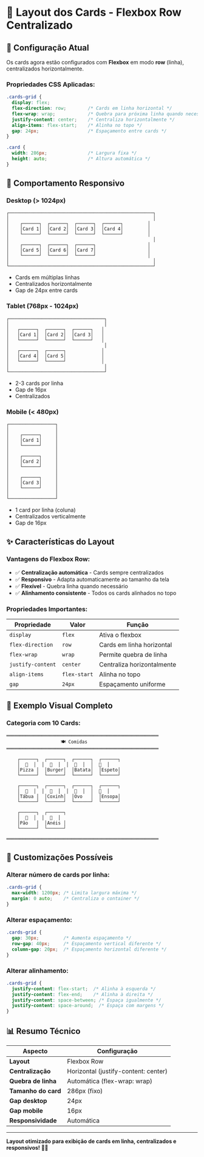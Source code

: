 # 📐 Layout dos Cards - Flexbox Row Centralizado

## 🎯 Configuração Atual

Os cards agora estão configurados com **Flexbox** em modo **row** (linha), centralizados horizontalmente.

### **Propriedades CSS Aplicadas:**

```css
.cards-grid {
  display: flex;
  flex-direction: row;        /* Cards em linha horizontal */
  flex-wrap: wrap;            /* Quebra para próxima linha quando necessário */
  justify-content: center;    /* Centraliza horizontalmente */
  align-items: flex-start;    /* Alinha no topo */
  gap: 24px;                  /* Espaçamento entre cards */
}

.card {
  width: 286px;               /* Largura fixa */
  height: auto;               /* Altura automática */
}
```

## 📱 Comportamento Responsivo

### **Desktop (> 1024px)**
```
┌─────────────────────────────────────────────────────┐
│                                                     │
│    ┌──────┐  ┌──────┐  ┌──────┐  ┌──────┐         │
│    │Card 1│  │Card 2│  │Card 3│  │Card 4│         │
│    └──────┘  └──────┘  └──────┘  └──────┘         │
│                                                     │
│    ┌──────┐  ┌──────┐  ┌──────┐                   │
│    │Card 5│  │Card 6│  │Card 7│                   │
│    └──────┘  └──────┘  └──────┘                   │
│                                                     │
└─────────────────────────────────────────────────────┘
```
- Cards em múltiplas linhas
- Centralizados horizontalmente
- Gap de 24px entre cards

### **Tablet (768px - 1024px)**
```
┌───────────────────────────────────┐
│                                   │
│   ┌──────┐  ┌──────┐  ┌──────┐   │
│   │Card 1│  │Card 2│  │Card 3│   │
│   └──────┘  └──────┘  └──────┘   │
│                                   │
│   ┌──────┐  ┌──────┐             │
│   │Card 4│  │Card 5│             │
│   └──────┘  └──────┘             │
│                                   │
└───────────────────────────────────┘
```
- 2-3 cards por linha
- Gap de 16px
- Centralizados

### **Mobile (< 480px)**
```
┌─────────────────┐
│                 │
│    ┌──────┐     │
│    │Card 1│     │
│    └──────┘     │
│                 │
│    ┌──────┐     │
│    │Card 2│     │
│    └──────┘     │
│                 │
│    ┌──────┐     │
│    │Card 3│     │
│    └──────┘     │
│                 │
└─────────────────┘
```
- 1 card por linha (coluna)
- Centralizados verticalmente
- Gap de 16px

## ✨ Características do Layout

### **Vantagens do Flexbox Row:**
- ✅ **Centralização automática** - Cards sempre centralizados
- ✅ **Responsivo** - Adapta automaticamente ao tamanho da tela
- ✅ **Flexível** - Quebra linha quando necessário
- ✅ **Alinhamento consistente** - Todos os cards alinhados no topo

### **Propriedades Importantes:**

| Propriedade | Valor | Função |
|-------------|-------|--------|
| `display` | `flex` | Ativa o flexbox |
| `flex-direction` | `row` | Cards em linha horizontal |
| `flex-wrap` | `wrap` | Permite quebra de linha |
| `justify-content` | `center` | Centraliza horizontalmente |
| `align-items` | `flex-start` | Alinha no topo |
| `gap` | `24px` | Espaçamento uniforme |

## 🎨 Exemplo Visual Completo

### **Categoria com 10 Cards:**

```
════════════════════════════════════════════════════════
                    🍽️ Comidas
════════════════════════════════════════════════════════

    ┌──────┐  ┌──────┐  ┌──────┐  ┌──────┐
    │  🍕  │  │  🍔  │  │  🥔  │  │  🍢  │
    │Pizza │  │Burger│  │Batata│  │Espeto│
    └──────┘  └──────┘  └──────┘  └──────┘

    ┌──────┐  ┌──────┐  ┌──────┐  ┌──────┐
    │  🧀  │  │  🥟  │  │  🥚  │  │  🍲  │
    │Tábua │  │Coxinh│  │Ovo   │  │Ensopa│
    └──────┘  └──────┘  └──────┘  └──────┘

    ┌──────┐  ┌──────┐
    │  🥖  │  │  🧅  │
    │Pão   │  │Anéis │
    └──────┘  └──────┘

════════════════════════════════════════════════════════
```

## 🔧 Customizações Possíveis

### **Alterar número de cards por linha:**
```css
.cards-grid {
  max-width: 1200px; /* Limita largura máxima */
  margin: 0 auto;    /* Centraliza o container */
}
```

### **Alterar espaçamento:**
```css
.cards-grid {
  gap: 30px;         /* Aumenta espaçamento */
  row-gap: 40px;     /* Espaçamento vertical diferente */
  column-gap: 20px;  /* Espaçamento horizontal diferente */
}
```

### **Alterar alinhamento:**
```css
.cards-grid {
  justify-content: flex-start;  /* Alinha à esquerda */
  justify-content: flex-end;    /* Alinha à direita */
  justify-content: space-between; /* Espaça igualmente */
  justify-content: space-around;  /* Espaça com margens */
}
```

## 📊 Resumo Técnico

| Aspecto | Configuração |
|---------|--------------|
| **Layout** | Flexbox Row |
| **Centralização** | Horizontal (justify-content: center) |
| **Quebra de linha** | Automática (flex-wrap: wrap) |
| **Tamanho do card** | 286px (fixo) |
| **Gap desktop** | 24px |
| **Gap mobile** | 16px |
| **Responsividade** | Automática |

---

**Layout otimizado para exibição de cards em linha, centralizados e responsivos! 🎯✨**
